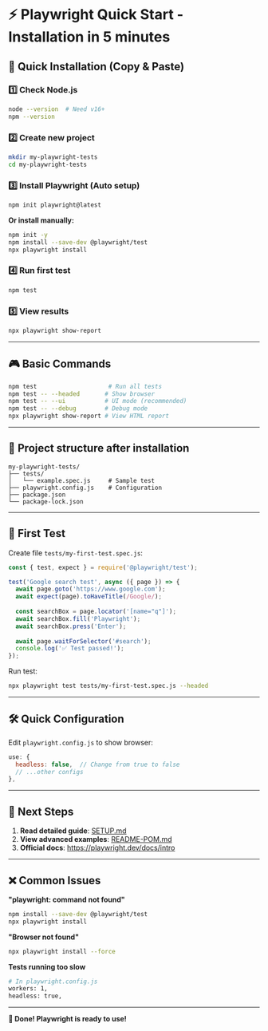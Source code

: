 # ⚡ Playwright Quick Start - Installation in 5 minutes

## 🎯 Quick Installation (Copy & Paste)

### 1️⃣ Check Node.js
```bash
node --version  # Need v16+
npm --version
```

### 2️⃣ Create new project
```bash
mkdir my-playwright-tests
cd my-playwright-tests
```

### 3️⃣ Install Playwright (Auto setup)
```bash
npm init playwright@latest
```

**Or install manually:**
```bash
npm init -y
npm install --save-dev @playwright/test
npx playwright install
```

### 4️⃣ Run first test
```bash
npm test
```

### 5️⃣ View results
```bash
npx playwright show-report
```

---

## 🎮 Basic Commands

```bash
npm test                    # Run all tests
npm test -- --headed       # Show browser
npm test -- --ui           # UI mode (recommended)
npm test -- --debug        # Debug mode
npx playwright show-report # View HTML report
```

---

## 📁 Project structure after installation

```
my-playwright-tests/
├── tests/
│   └── example.spec.js     # Sample test
├── playwright.config.js    # Configuration
├── package.json
└── package-lock.json
```

---

## 🚀 First Test

Create file `tests/my-first-test.spec.js`:

```javascript
const { test, expect } = require('@playwright/test');

test('Google search test', async ({ page }) => {
  await page.goto('https://www.google.com');
  await expect(page).toHaveTitle(/Google/);
  
  const searchBox = page.locator('[name="q"]');
  await searchBox.fill('Playwright');
  await searchBox.press('Enter');
  
  await page.waitForSelector('#search');
  console.log('✅ Test passed!');
});
```

Run test:
```bash
npx playwright test tests/my-first-test.spec.js --headed
```

---

## 🛠️ Quick Configuration

Edit `playwright.config.js` to show browser:

```javascript
use: {
  headless: false,  // Change from true to false
  // ...other configs
},
```

---

## 🎯 Next Steps

1. **Read detailed guide**: [SETUP.md](./SETUP.md)
2. **View advanced examples**: [README-POM.md](./README-POM.md)
3. **Official docs**: https://playwright.dev/docs/intro

---

## ❌ Common Issues

**"playwright: command not found"**
```bash
npm install --save-dev @playwright/test
npx playwright install
```

**"Browser not found"**
```bash
npx playwright install --force
```

**Tests running too slow**
```bash
# In playwright.config.js
workers: 1,
headless: true,
```

---

**🎉 Done! Playwright is ready to use!**
